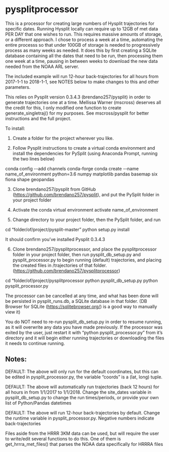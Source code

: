 # pysplitprocessor

This is a processor for creating large numbers of Hysplit trajectories for specific dates. 
Running Hysplit locally can require up to 12GB of met data PER DAY that one wishes to run. This requires massive amounts of storage, or a different approach.
I chose to process a week at a time, automating the entire processs so that under 100GB of storage is needed to progressively process as many weeks as needed.
It does this by first creating a SQLite database containing all the dates that need to be run, then processing them one week at a time, pausing in between weeks to download the new data needed from the NOAA ARL server.

The included example will run 12-hour back-trajectories for all hours from 2017-1-1 to 2018-1-1, see NOTES below to make changes to this and other parameters.

This relies on Pysplit version 0.3.4.3 (brendano257/pysplit) in order to generate trajectories one at a time. 
Mellissa Warner (mscross) deserves all the credit for this, I only modified one function to create generate_singletraj() for my purposes. See mscross/pysplit for better instructions and the full project.

To install:

1) Create a folder for the project wherever you like.

2) Follow Pysplit instructions to create a virtual conda environment and install the dependencies for PySplit (using Anaconda Prompt, running the two lines below)

  conda config --add channels conda-forge
  conda create --name name_of_environment python=3.6 numpy matplotlib pandas basemap six fiona shape geopandas

3) Clone brendano257/pysplit from GitHub (https://github.com/brendano257/pysplit), and put the PySplit folder in your project folder

4) Activate the conda virtual environment
  activate name_of_environment
  
5) Change directory to your project folder, then the PySplit folder, and run

  cd “folder/of/project/pysplit-master”
  python setup.py install
  
It should confirm you’ve installed Pysplit 0.3.4.3

6) Clone brendano257/pysplitprocessor, and place the pysplitprocessor folder in your project folder, then run
pysplit_db_setup.py and pysplit_processor.py to begin running (default) trajectories, and placing the created files in /trajectories of that folder. (https://github.com/brendano257/pysplitprocessor)

  cd “folder/of/project/pysplitprocessor
  python pysplit_db_setup.py
  python pysplit_processor.py
  
 
The processor can be cancelled at any time, and what has been done will be persisted in pysplit_runs.db, a SQLite database in that folder. (DB Browser for SQLite (https://sqlitebrowser.org/) is a good way to manually view it) 

You do NOT need to re-run pysplit_db_setup.py in order to resume running, as it will overwrite any data you have made previously. If the processor was exited by the user, just restart it with “python pysplit_processor.py” from it’s directory and it will begin either running trajectories or downloading the files it needs to continue running.

## Notes:
DEFAULT: The above will only run for the default coordinates, but this can be edited in pysplit_processor.py, the variable “coords” is a (lat, long) tuple.

DEFAULT: The above will automatically run trajectories (back 12 hours) for all hours in from 1/1/2017 to 1/1/2018. Change the site_dates variable in pysplit_db_setup.py to change the run times/periods, or provide your own list of Python/Pandas datetimes 

DEFAULT: The above will run 12-hour back-trajectories by default. Change the runtime variable in pysplit_processor.py. Negative numbers indicate back-trajectories

Files aside from the HRRR 3KM data can be used, but will require the user to write/edit several functions to do this. One of them is get_hrrra_met_files() that parses the NOAA data specifically for HRRRA files
